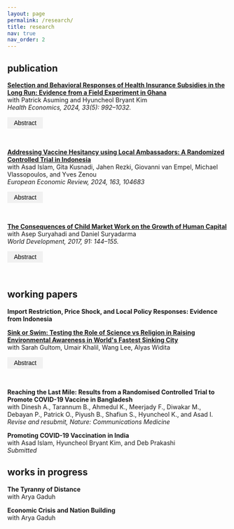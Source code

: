 ```yaml
---
layout: page
permalink: /research/
title: research
nav: true
nav_order: 2
---
```


<style>
.abstract-button {
    cursor: pointer;
    padding: 5px 15px;
    background-color: #f1f1f1;
    border: none;
    text-align: left;
    outline: none;
    font-size: 14px;
}
.abstract-content {
    display: none;
    padding: 0 18px;
    background-color: #f9f9f9;
}
</style>

## publication

**[Selection and Behavioral Responses of Health Insurance Subsidies in the Long Run: Evidence from a Field Experiment in Ghana](/docs/AKS_Ghana_Published_Version_HE.pdf)** <br>
with Patrick Asuming and Hyuncheol Bryant Kim <br>
*Health Economics, 2024, 33(5): 992–1032.* <br>

<button class="abstract-button" onclick="toggleAbstract('abstract1')">Abstract</button>
<div id="abstract1" class="abstract-content">
We study the effects of a health insurance subsidy in Ghana, where mandates are not enforceable. We randomly provide different levels of subsidy (1/3, 2/3, and full) and evaluate the impact at seven months and three years after the intervention. We find that a one-time subsidy increased insurance enrollment for all groups in both the short and long runs, but health care utilization in the long run increased only for the partial subsidy group. We find supportive evidence that ex-post behavioral responses rather than ex-ante selective enrollment explain the long-run health care utilization results.
</div>
<br>

**[Addressing Vaccine Hesitancy using Local Ambassadors: A Randomized Controlled Trial in Indonesia](/docs/Vaccine_EER.pdf)** <br>
with Asad Islam, Gita Kusnadi, Jahen Rezki, Giovanni van Empel, Michael Vlassopoulos, and Yves Zenou <br>
*European Economic Review, 2024, 163, 104683* <br>

<button class="abstract-button" onclick="toggleAbstract('abstract2')">Abstract</button>
<div id="abstract2" class="abstract-content">
In settings where resistance and rampant misinformation against vaccines exist, the prospect of containing infectious diseases remains a challenge. Can delivery of information regarding the benefits of vaccination through personal home visits by local ambassadors increase vaccine uptake? We conduct a door-to-door randomized information campaign targeted towards COVID-19 unvaccinated individuals in rural Indonesia. We recruited ambassadors from local villages tasked to deliver information about COVID-19 vaccines and promote vaccination through one-on-one meetings, using an interpersonal behavioral change communication approach. To investigate which type of ambassador—health cadres, influential individuals, and laypersons—is the most effective, we randomly vary the type of ambassador that delivers the information at the village level. We find that the overall vaccination take-up is quite moderate and that there are no differences in vaccination outcomes across the treatment groups. These results highlight the challenge of boosting vaccine uptake in late stages of a pandemic.
</div>
<br>

**[The Consequences of Child Market Work on the Growth of Human Capital](https://www.sciencedirect.com/science/article/pii/S0305750X15308731?via%3Dihub)** <br> 
with Asep Suryahadi and Daniel Suryadarma <br>
*World Development, 2017, 91: 144–155.* <br>

<button class="abstract-button" onclick="toggleAbstract('abstract3')">Abstract</button>
<div id="abstract3" class="abstract-content">
The paper measures the effect of child market work on the long-term growth of human capital, focusing on the output of the human capital production: mathematics skills, cognitive skills, pulmonary function, and educational attainment. Our full sample is drawn from a rich longitudinal dataset Indonesia Family Life Survey (IFLS). We address endogeneity of child market work using provincial legislated minimum wage as the instrument. Our instrumental variable estimation shows that child labor negatively affects mathematics skills and pulmonary function, but not cognitive skills and educational attainment. We find heterogeneities in type of work. Those who work outside of family business have lower educational attainment than those working for family business.
</div>
<br>

## working papers 

**Import Restriction, Price Shock, and Local Policy Responses: Evidence from Indonesia** <br>

**[Sink or Swim: Testing the Role of Science vs Religion in Raising Environmental Awareness in World's Fastest Sinking City](/docs/jakarta_draft.pdf)** <br>
with Sarah Gultom, Umair Khalil, Wang Lee, Alyas Widita <br>

<button class="abstract-button" onclick="toggleAbstract('abstract5')">Abstract</button>
<div id="abstract5" class="abstract-content">
Promoting awareness and encouraging pro-sustainability behaviors to mitigate climate and environmental issues can be challenging due to their polarizing nature. We conduct a large-scale online experiment in Jakarta, the world's fastest sinking city, to examine the impact of messenger identity and narrative style on awareness and behavior regarding land subsidence, a human-induced climate change phenomenon. We vary the messenger identity (an actor portraying either a religious leader or a scientist) and the narrative style of the message (religious vs. scientific). Our results show that exposure to an environmental video message, as opposed to a placebo, increases beliefs, trust in institutions, and pro-sustainability behaviors. The largest impacts arise when a scientist delivers a message embedded with a religious narrative, increasing participants' perceptions of the messenger as persuasive and trustworthy. The effects are more pronounced among individuals with low prior knowledge, high trust in authorities, and those less reliant on groundwater. However, we find limited evidence of heterogeneous treatment effects on actions. Our findings highlight the importance of carefully considering both the message and the messenger in communication strategies in a diverse population.
</div>
<br>

**Reaching the Last Mile: Results from a Randomised Controlled Trial to Promote COVID-19 Vaccine in Bangladesh** <br>
with Dinesh A., Tarannum B., Ahmedul K., Meerjady F., Diwakar M., Debayan P., Patrick O., Piyush B., Shafiun S., Hyuncheol K., and Asad I. <br>
*Revise and resubmit, Nature: Communications Medicine* <br>

**Promoting COVID-19 Vaccination in India** <br>
with Asad Islam, Hyuncheol Bryant Kim, and Deb Prakashi <br>
*Submitted* 
<br>

## works in progress

**The Tyranny of Distance** <br>
with Arya Gaduh <br>

**Economic Crisis and Nation Building** <br>
with Arya Gaduh <br>

<script>
function toggleAbstract(id) {
    var x = document.getElementById(id);
    if (x.style.display === "block") {
        x.style.display = "none";
    } else {
        x.style.display = "block";
    }
}
</script>
